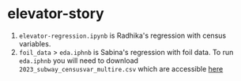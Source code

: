 # elevator-story
 
1. `elevator-regression.ipynb` is Radhika's regression with census variables.
2. `foil_data` > `eda.iphnb` is Sabina's regression with foil data. 
To run `eda.iphnb` you will need to download `2023_subway_censusvar_multire.csv` 
which are accessible [here](https://drive.google.com/drive/folders/1uZcIPkzq6sTAGxfVR--rEgShWm6Izdwq?usp=drive_link)  
